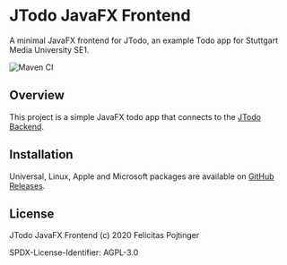 # JTodo JavaFX Frontend

A minimal JavaFX frontend for JTodo, an example Todo app for Stuttgart Media University SE1.

![Maven CI](https://github.com/pojntfx/jtodo-frontend-javafx/workflows/Maven%20CI/badge.svg)

## Overview

This project is a simple JavaFX todo app that connects to the [JTodo Backend](https://github.com/pojntfx/jtodo-backend).

## Installation

Universal, Linux, Apple and Microsoft packages are available on [GitHub Releases](https://github.com/pojntfx/jtodo-frontend-javafx/releases).

## License

JTodo JavaFX Frontend (c) 2020 Felicitas Pojtinger

SPDX-License-Identifier: AGPL-3.0
